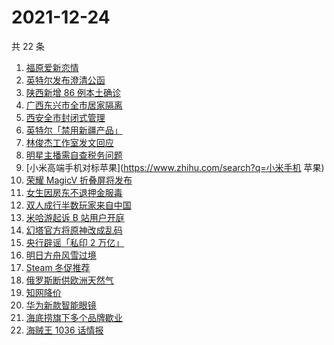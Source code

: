 # 2021-12-24

共 22 条

<!-- BEGIN -->
<!-- 最后更新时间 Fri Dec 24 2021 04:10:12 GMT+0800 (China Standard Time) -->

1. [福原爱新恋情](https://www.zhihu.com/search?q=福原爱)
1. [英特尔发布澄清公函](https://www.zhihu.com/search?q=英特尔)
1. [陕西新增 86 例本土确诊](https://www.zhihu.com/search?q=陕西疫情)
1. [广西东兴市全市居家隔离](https://www.zhihu.com/search?q=东兴市居家隔离)
1. [西安全市封闭式管理](https://www.zhihu.com/search?q=西安封闭式管理)
1. [英特尔「禁用新疆产品」](https://www.zhihu.com/search?q=英特尔)
1. [林俊杰工作室发文回应](https://www.zhihu.com/search?q=林俊杰)
1. [明星主播需自查税务问题](https://www.zhihu.com/search?q=主播自查税务问题)
1. [小米高端手机对标苹果](https://www.zhihu.com/search?q=小米手机 苹果)
1. [荣耀 MagicV 折叠屏将发布](https://www.zhihu.com/search?q=荣耀折叠屏)
1. [女生因房东不退押金服毒](https://www.zhihu.com/search?q=大三女生服毒身亡)
1. [双人成行半数玩家来自中国](https://www.zhihu.com/search?q=双人成行)
1. [米哈游起诉 B 站用户开庭](https://www.zhihu.com/search?q=米哈游)
1. [幻塔官方将原神改成乱码](https://www.zhihu.com/search?q=原神)
1. [央行辟谣「私印 2 万亿」](https://www.zhihu.com/search?q=央行辟谣)
1. [明日方舟风雪过境](https://www.zhihu.com/search?q=明日方舟)
1. [Steam 冬促推荐](https://www.zhihu.com/search?q=Steam)
1. [俄罗斯断供欧洲天然气](https://www.zhihu.com/search?q=欧洲天然气)
1. [知网降价](https://www.zhihu.com/search?q=知网)
1. [华为新款智能眼镜](https://www.zhihu.com/search?q=华为智能眼镜)
1. [海底捞旗下多个品牌歇业](https://www.zhihu.com/search?q=海底捞)
1. [海贼王 1036 话情报](https://www.zhihu.com/search?q=海贼王)

<!-- END -->
